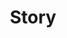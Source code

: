 ---
description: "Yaacoub Story articles is the place for my posts about building, designing and marketing my projects."
layout: "article_category"
secret_message: "Vsauce, because they can be whatever I want to be, and there's no executive in control."
title: "Story"
---